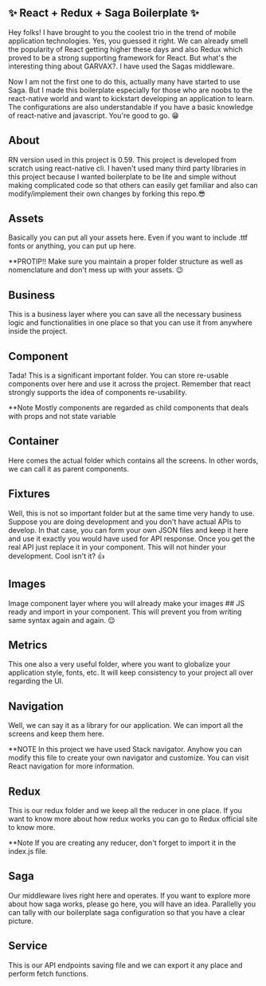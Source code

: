 ✨ React + Redux + Saga Boilerplate ✨
---------

Hey folks! I have brought to you the coolest trio in the trend of mobile application technologies. Yes, you guessed it right. We can already smell the popularity of React getting higher these days and also Redux which proved to be a strong supporting framework for React. But what's the interesting thing about GARVAX?. I have used the Sagas middleware.

Now I am not the first one to do this, actually many have started to use Saga. But I made this boilerplate especially for those who are noobs to the react-native world and want to kickstart developing an application to learn. The configurations are also understandable if you have a basic knowledge of react-native and javascript. You're good to go. 😁

About
------
RN version used in this project is 0.59. This project is developed from scratch using react-native cli. I haven't used many third party libraries in this project because I wanted boilerplate to be lite and simple without making complicated code so that others can easily get familiar and also can modify/implement their own changes by forking this repo.😎

Assets
------
Basically you can put all your assets here. Even if you want to include .ttf fonts or anything, you can put up here.

**PROTIP!! Make sure you maintain a proper folder structure as well as nomenclature and don't mess up with your assets. 😉

Business
--------
This is a business layer where you can save all the necessary business logic and functionalities in one place so that you can use it from anywhere inside the project.

Component
---------
Tada! This is a significant important folder. You can store re-usable components over here and use it across the project. Remember that react strongly supports the idea of components re-usability.

**Note Mostly components are regarded as child components that deals with props and not state variable

Container
---------
Here comes the actual folder which contains all the screens. In other words, we can call it as parent components.

Fixtures
--------
Well, this is not so important folder but at the same time very handy to use. Suppose you are doing development and you don't have actual APIs to develop. In that case, you can form your own JSON files and keep it here and use it exactly you would have used for API response. Once you get the real API just replace it in your component. This will not hinder your development. Cool isn't it? 👍

Images
------
Image component layer where you will already make your images ## JS ready and import in your component. This will prevent you from writing same syntax again and again. 😌

Metrics
--------
This one also a very useful folder, where you want to globalize your application style, fonts, etc. It will keep consistency to your project all over regarding the UI.

Navigation
---------
Well, we can say it as a library for our application. We can import all the screens and keep them here.

**NOTE In this project we have used Stack navigator. Anyhow you can modify this file to create your own navigator and customize. You can visit React navigation for more information.

Redux
-----
This is our redux folder and we keep all the reducer in one place. If you want to know more about how redux works you can go to Redux official site to know more.

**Note If you are creating any reducer, don't forget to import it in the index.js file.

Saga
----
Our middleware lives right here and operates. If you want to explore more about how saga works, please go here, you will have an idea. Parallelly you can tally with our boilerplate saga configuration so that you have a clear picture.

Service
-------
This is our API endpoints saving file and we can export it any place and perform fetch functions.

